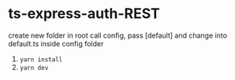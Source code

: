 # ts-express-auth-REST

create new folder in root call config, pass [default] and change into default.ts inside config folder

1. `yarn install`
2. `yarn dev`
